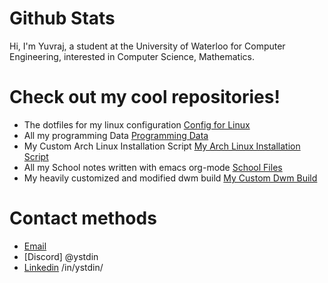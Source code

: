 # Github Stats  
Hi, I'm Yuvraj, a student at the University of Waterloo for Computer Engineering, interested in Computer Science, Mathematics.

<!---
**For any potential recruiters please also checkout my [GitLab](https://gitlab.com/yuvibirdi/) it also contains a lot of my work.**
![Github Stats](https://greptile-stats.vercel.app/api/widget/yuvibirdi/stats)
--->
# Check out my cool repositories!

* The dotfiles for my linux configuration [Config for Linux](https://gitlab.com/yuvibirdi/dotfiles-backup)
* All my programming Data  [Programming Data](https://gitlab.com/yuvibirdi/programming)
* My Custom Arch Linux Installation Script  [My Arch Linux Installation Script](https://github.com/yuvibirdi/arch-installer)
* All my School notes written with emacs org-mode [School Files](https://gitlab.com/yuvibirdi/school)
* My heavily customized and modified dwm build [My Custom Dwm Build](https://gitlab.com/yuvibirdi/school)

# Contact methods

* <a href = "mailto: ysbirdi@uwaterloo.ca">Email</a> 
* [Discord] @ystdin
* [Linkedin](https://www.linkedin.com/in/ystdin) /in/ystdin/
